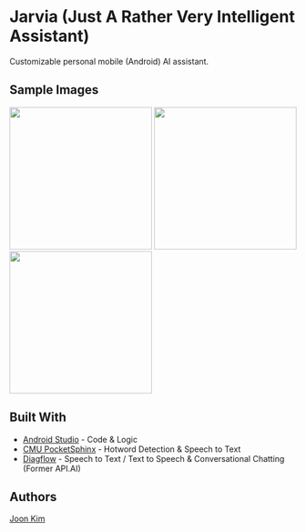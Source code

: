 # Jarvia (Just A Rather Very Intelligent Assistant)

Customizable personal mobile (Android) AI assistant.


## Sample Images
<img src="https://user-images.githubusercontent.com/22063984/34735235-c367c24c-f53c-11e7-9abb-32a0d629754f.jpg" width="250"> <img src="https://user-images.githubusercontent.com/22063984/34735263-da5efb6e-f53c-11e7-9610-c75c01193f5f.jpg" width="250"> <img src="https://user-images.githubusercontent.com/22063984/34735283-e8eb9570-f53c-11e7-9c05-374eb54eff89.jpg" width="250">


## Built With

* [Android Studio](https://developer.android.com/studio/index.html) - Code & Logic
* [CMU PocketSphinx](https://cmusphinx.github.io/) - Hotword Detection & Speech to Text
* [Diagflow](https://dialogflow.com/) - Speech to Text / Text to Speech & Conversational Chatting (Former API.AI)

## Authors

[Joon Kim](https://github.com/joony0123)     

